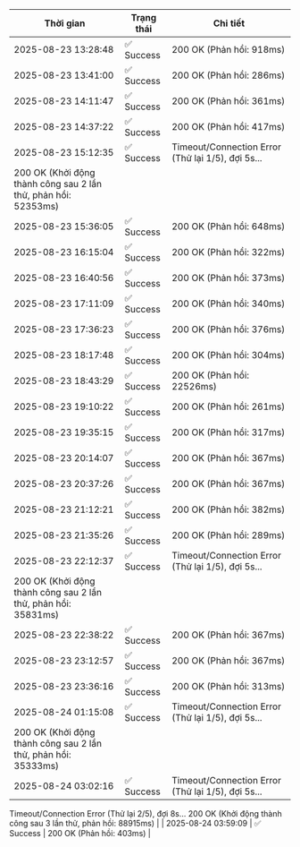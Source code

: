 | Thời gian | Trạng thái | Chi tiết |
|---|---|---|
| 2025-08-23 13:28:48 | ✅ Success | 200 OK (Phản hồi: 918ms) |
| 2025-08-23 13:41:00 | ✅ Success | 200 OK (Phản hồi: 286ms) |
| 2025-08-23 14:11:47 | ✅ Success | 200 OK (Phản hồi: 361ms) |
| 2025-08-23 14:37:22 | ✅ Success | 200 OK (Phản hồi: 417ms) |
| 2025-08-23 15:12:35 | ✅ Success | Timeout/Connection Error (Thử lại 1/5), đợi 5s...
200 OK (Khởi động thành công sau 2 lần thử, phản hồi: 52353ms) |
| 2025-08-23 15:36:05 | ✅ Success | 200 OK (Phản hồi: 648ms) |
| 2025-08-23 16:15:04 | ✅ Success | 200 OK (Phản hồi: 322ms) |
| 2025-08-23 16:40:56 | ✅ Success | 200 OK (Phản hồi: 373ms) |
| 2025-08-23 17:11:09 | ✅ Success | 200 OK (Phản hồi: 340ms) |
| 2025-08-23 17:36:23 | ✅ Success | 200 OK (Phản hồi: 376ms) |
| 2025-08-23 18:17:48 | ✅ Success | 200 OK (Phản hồi: 304ms) |
| 2025-08-23 18:43:29 | ✅ Success | 200 OK (Phản hồi: 22526ms) |
| 2025-08-23 19:10:22 | ✅ Success | 200 OK (Phản hồi: 261ms) |
| 2025-08-23 19:35:15 | ✅ Success | 200 OK (Phản hồi: 317ms) |
| 2025-08-23 20:14:07 | ✅ Success | 200 OK (Phản hồi: 367ms) |
| 2025-08-23 20:37:26 | ✅ Success | 200 OK (Phản hồi: 367ms) |
| 2025-08-23 21:12:21 | ✅ Success | 200 OK (Phản hồi: 382ms) |
| 2025-08-23 21:35:26 | ✅ Success | 200 OK (Phản hồi: 289ms) |
| 2025-08-23 22:12:37 | ✅ Success | Timeout/Connection Error (Thử lại 1/5), đợi 5s...
200 OK (Khởi động thành công sau 2 lần thử, phản hồi: 35831ms) |
| 2025-08-23 22:38:22 | ✅ Success | 200 OK (Phản hồi: 367ms) |
| 2025-08-23 23:12:57 | ✅ Success | 200 OK (Phản hồi: 367ms) |
| 2025-08-23 23:36:16 | ✅ Success | 200 OK (Phản hồi: 313ms) |
| 2025-08-24 01:15:08 | ✅ Success | Timeout/Connection Error (Thử lại 1/5), đợi 5s...
200 OK (Khởi động thành công sau 2 lần thử, phản hồi: 35333ms) |
| 2025-08-24 03:02:16 | ✅ Success | Timeout/Connection Error (Thử lại 1/5), đợi 5s...
Timeout/Connection Error (Thử lại 2/5), đợi 8s...
200 OK (Khởi động thành công sau 3 lần thử, phản hồi: 88915ms) |
| 2025-08-24 03:59:09 | ✅ Success | 200 OK (Phản hồi: 403ms) |

